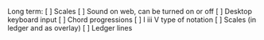 Long term:
[ ] Scales
[ ] Sound on web, can be turned on or off
[ ] Desktop keyboard input
[ ] Chord progressions
[ ] I iii V type of notation
[ ] Scales (in ledger and as overlay)
[ ] Ledger lines